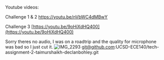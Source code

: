 Youtube videos:

Challenge 1 & 2
https://youtu.be/nVbWC4dMBwY

Challenge 3
[https://youtu.be/9oHiXdHQ400](https://youtu.be/9oHiXdHQ400)


Sorry theres no audio, I was on a roadtrip and the quality for microphone was bad so I just cut it.
![IMG_2293](https://github.com/UCSD-ECE140/tech-assignment-1-taimurs-danielw/assets/103294764/449f9cee-5e49-40c5-83d1-8f64c62af107)
git@github.com:UCSD-ECE140/tech-assignment-2-taimurshaikh-declanbohley.git
